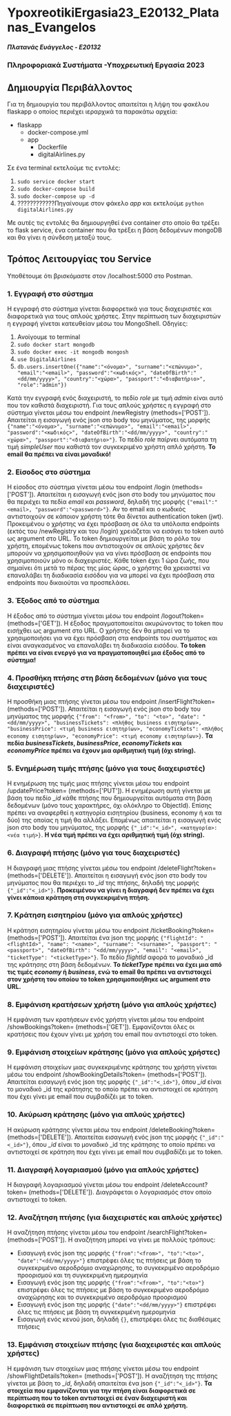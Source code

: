 # YpoxreotikiErgasia23_E20132_Platanas_Evangelos

##### Πλατανάς Ευάγγελος - Ε20132
### Πληροφοριακά Συστήματα -Υποχρεωτική Εργασία 2023

## Δημιουργία Περιβάλλοντος
Για τη δημιουργία του περιβάλλοντος απαιτείται η λήψη του φακέλου flaskapp ο οποίος περιέχει ιεραρχικά τα παρακάτω αρχεία:

- flaskapp
  - docker-compose.yml
  - app
    - Dockerfile
    - digitalAirlines.py

Σε ένα terminal εκτελούμε τις εντολές:
1. `sudo service docker start`
2. `sudo docker-compose build`
3. `sudo docker-compose up -d`
4. ????????????Πηγαίνουμε στον φάκελο *app* και εκτελούμε `python digitalAirlines.py` 

Με αυτές τις εντολές θα δημιουργηθεί ένα container στο οποίο θα τρέξει το flask service, ένα container που θα τρέξει η βάση δεδομένων mongoDB και θα γίνει η σύνδεση μεταξύ τους.


## Τρόπος Λειτουργίας του Service
Υποθέτουμε ότι βρισκόμαστε στον /localhost:5000 στο Postman.

### 1. Εγγραφή στο σύστημα

Η εγγραφή στο σύστημα γίνεται διαφορετικά για τους διαχειριστές και διαφορετικά για τους απλούς χρήστες.
Στην περίπτωση των διαχειριστών η εγγραφή γίνεται κατευθείαν μέσω του MongoShell. Οδηγίες:
1. Ανοίγουμε το terminal
2. `sudo docker start mongodb`
3. `sudo docker exec -it mongodb mongosh`
4. `use DigitalAirlines`
5. `db.users.insertOne({"name":"<όνομα>", "surname":"<επώνυμο>", "email":"<email>", "password":"<κωδικός>", "dateOfBirth":"<dd/mm/yyyy>", "country":"<χώρα>", "passport":"<διαβατήριο>", "role":"admin"})`
  
Κατά την εγγραφή ενός διαχειριστή, το πεδίο *role* με τιμή *admin* είναι αυτό που τον καθιστά διαχειριστή. Για τους απλούς χρήστες η εγγραφή στο σύστημα γίνεται μέσω του endpoint /newRegistry (methods=['POST']). Απαιτείται η εισαγωγή ενός json στο body του μηνύματος, της μορφής `{"name":"<όνομα>", "surname":"<επώνυμο>", "email":"<email>", "password":"<κωδικός>", "dateOfBirth":"<dd/mm/yyyy>", "country":"<χώρα>", "passport":"<διαβατήριο>"}`. Το πεδίο *role* παίρνει αυτόματα τη τιμή *simpleUser* που καθιστά τον συγκεκριμένο χρήστη απλό χρήστη. **To email θα πρέπει να είναι μοναδικό!**

  
### 2. Είσοδος στο σύστημα

Η είσοδος στο σύστημα γίνεται μέσω του endpoint /login (methods=['POST']). Απαιτείται η εισαγωγή ενός json στο body του μηνύματος που θα περιέχει τα πεδία *email* και *password*, δηλαδή της μορφής `{"email":"<email>, "password":"<password>"}`. Αν το email και o κωδικός αντιστοιχούν σε κάποιον χρήστη τότε θα δίνεται authentication token (jwt). Προκειμένου ο χρήστης να έχει πρόσβαση σε όλα τα υπόλοιπα endpoints (εκτός του /newRegistry και του /login) χρειάζεται να εισάγει το token αυτό ως argument στο URL. Το token δημιουργείται με βάση το ρόλο του χρήστη, επομένως tokens που αντιστοιχούν σε απλούς χρήστες δεν μπορούν να χρησιμοποιηθούν για να γίνει πρόσβαση σε endpoints που χρησιμοποιούν μόνο οι διαχειριστές. Κάθε token έχει 1 ώρα ζωής, που σημαίνει ότι μετά το πέρας της μίας ώρας, ο χρήστης θα χρειαστεί να επαναλάβει τη διαδικασία εισόδου για να μπορεί να έχει πρόσβαση στα endpoints που δικαιούται να προσπελάσει.

  
### 3. Έξοδος από το σύστημα

Η έξοδος από το σύστημα γίνεται μέσω του endpoint /logout?token=*<token>* (methods=['GET']). H έξοδος πραγματοποιείται ακυρώνοντας το token που εισήχθει ως argument στο URL. Ο χρήστης δεν θα μπορεί να το χρησιμοποιήσει για να έχει πρόσβαση στα endpoints του συστήματος και είναι αναγκασμένος να επαναλάβει τη διαδικασία εισόδου. **Το token πρέπει να είναι ενεργό για να πραγματοποιηθεί μια έξοδος από το σύστημα!**
  
  
### 4. Προσθήκη πτήσης στη βάση δεδομένων (μόνο για τους διαχειριστές)
Η προσθήκη μιας πτήσης γίνεται μέσω του endpoint /insertFlight?token=*<token>* (methods=['POST']). Απαιτείται η εισαγωγή ενός json στο body του μηνύματος της μορφής `{"from": "<from>", "to": "<to>", "date": "<dd/mm/yyyy>", "businessTickets": <πλήθος business εισητηρίων>, "businessPrice": <τιμή business εισητηρίων>, "economyTickets": <πλήθος economy εισητηρίων>, "economyPrice": <τιμή economy εισητηρίων>}`. **Τα πεδία *businessTickets*, *businessPrice*, *economyTickets* και *economyPrice* πρέπει να έχουν μια αριθμητική τιμή (όχι string).**

  
### 5. Ενημέρωση τιμής πτήσης (μόνο για τους διαχειριστές)

Η ενημέρωση της τιμής μιας πτήσης γίνεται μέσω του endpoint /updatePrice?token=*<token>* (methods=['PUT']). Η ενημέρωση αυτή γίνεται με βάση του πεδίο *_id* κάθε πτήσης που δημιουργείται αυτόματα στη βάση δεδομένων (μόνο τους χαρακτήρες, όχι ολόκληρο το ObjectId). Επίσης πρέπει να αναφερθεί η κατηγορία εισητηρίου (business, economy ή και τα δύο) της οποίας η τιμή θα αλλάξει. Επομένως απαιτείται η εισαγωγή ενός json στο body του μηνύματος, της μορφής `{"_id":"<_id>", <κατηγορία>:<νέα τιμή>}`. **Η νέα τιμή πρέπει να έχει αριθμητική τιμή (όχι string).**
  
### 6. Διαγραφή πτήσης (μόνο για τους διαχειριστές)

Η διαγραφή μιας πτήσης γίνεται μέσω του endpoint /deleteFlight?token=*<token>* (methods=['DELETE']). Απαιτείται η εισαγωγή ενός json στο body του μηνύματος που θα περιέχει το *_id* της πτήσης, δηλαδή της μορφής `{"_id":"<_id>"}`. **Προκειμένου να γίνει η διαγραφή δεν πρέπει να έχει γίνει κάποια κράτηση στη συγκεκριμένη πτήση.**
  

### 7. Κράτηση εισητηρίου (μόνο για απλούς χρήστες)

Η κράτηση εισητηρίου γίνεται μέσω του endpoint /ticketBooking?token=*<token>* (methods=['POST']). Απαιτείται ένα json της μορφής `{"flightId": "<flightId>", "name": "<name>", "surname": "<surname>", "passport": "<passport>", "dateOfBirth": "<dd/mm/yyyy>", "email": "<email>", "ticketType": "<ticketType>"}`. Το πεδίο *flightId* αφορά το μοναδικό _id της κράτησης στη βάση δεδομένων. **Το *ticketType* πρέπει να έχει μια από τις τιμές *economy* ή *business*, ενώ το email θα πρέπει να αντιστοιχεί στον χρήστη του οποίου το token χρησιμοποιήθηκε ως argument στο URL.**

### 8. Εμφάνιση κρατήσεων χρήστη (μόνο για απλούς χρήστες)

Η εμφάνιση των κρατήσεων ενός χρήστη γίνεται μέσω του endpoint /showBookings?token=*<token>* (methods=['GET']). Εμφανίζονται όλες οι κρατήσεις που έχουν γίνει με χρήση του email που αντιστοιχεί στο token.


### 9. Εμφάνιση στοιχείων κράτησης (μόνο για απλούς χρήστες)

Η εμφάνιση στοιχείων μιας συγκεκριμένης κράτησης του χρήστη γίνεται μέσω του endpoint /showBookingDetails?token=*<token>* (methods=['POST']). Απαιτείται εισαγωγή ενός json της μορφής `{"_id":"<_id>"}`, όπου *_id* είναι το μοναδικό _id της κράτησης το οποίο πρέπει να αντιστοιχεί σε κράτηση που έχει γίνει με email που συμβαδίζέι με το token.


### 10. Ακύρωση κράτησης (μόνο για απλούς χρήστες)

Η ακύρωση κράτησης γίνεται μέσω του endpoint /deleteBooking?token=*<token>* (methods=['DELETE']). Απαιτείται εισαγωγή ενός json της μορφής `{"_id":"<_id>"}`, όπου *_id* είναι το μοναδικό _id της κράτησης το οποίο πρέπει να αντιστοιχεί σε κράτηση που έχει γίνει με email που συμβαδίζέι με το token.


### 11. Διαγραφή λογαριασμού (μόνο για απλούς χρήστες)

Η διαγραφή λογαριασμού γίνεται μέσω του endpoint /deleteAccount?token=*<token>* (methods=['DELETE']). Διαγράφεται ο λογαριασμός στον οποίο αντιστοιχεί το token. 

  
### 12. Αναζήτηση πτήσης (για διαχειριστές και απλούς χρήστες)

Η αναζήτηση πτήσης γίνεται μέσω του endpoint /searchFlight?token=*<token>* (methods=['POST']). Η αναζήτηση μπορεί να γίνει με πολλούς τρόπους:
  - Εισαγωγή ενός json της μορφής `{"from":"<from>", "to":"<to>", "date":"<dd/mm/yyyy>"}` επιστρέφει όλες τις πτήσεις με βάση το συγκεκριμένο αεροδρόμιο αναχώρησης, το συγκεκριμένο αεροδρόμιο προορισμού και τη συγκεκριμένη ημερομηνία
  - Εισαγωγή ενός json της μορφής `{"from":"<from>", "to":"<to>"}` επιστρέφει όλες τις πτήσεις με βάση το συγκεκριμένο αεροδρόμιο αναχώρησης και το συγκεκριμένο αεροδρόμιο προορισμού
  - Εισαγωγή ενός json της μορφής `{"date":"<dd/mm/yyyy>"}` επιστρέφει όλες τις πτήσεις με βάση  τη συγκεκριμένη ημερομηνία
  - Εισαγωγή ενός κενού json, δηλαδή `{}`, επιστρέφει όλες τις διαθέσιμες πτήσεις
  
  
### 13. Εμφάνιση στοιχείων πτήσης (για διαχειριστές και απλούς χρήστες)

Η εμφάνιση των στοιχείων μιας πτήσης γίνεται μέσω του endpoint /showFlightDetails?token=*<token>* (methods=['POST']). Η αναζήτηση της πτήσης γίνεται με βάση το *_id*, δηλαδή απαιτείται ένα json `{"_id":"<_id>"}`. **Τα στοιχεία που εμφανίζονται για την πτήση είναι διαφορετικά σε περίπτωση που το token αντιστοιχεί σε έναν διαχειριστή και διαφορετικά σε περίπτωση που αντιστοιχεί σε απλό χρήστη.**
  

   
  
